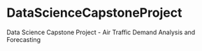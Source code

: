# DataScienceCapstoneProject
Data Science Capstone Project - Air Traffic Demand Analysis and Forecasting 

